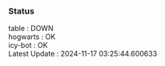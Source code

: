 ### Status


table : DOWN  
hogwarts : OK  
icy-bot : OK  
Latest Update : 2024-11-17 03:25:44.600633
